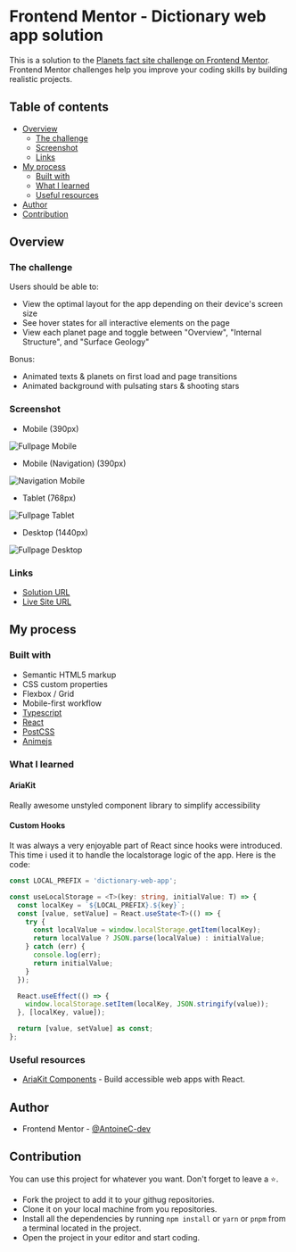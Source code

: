 # Frontend Mentor - Dictionary web app solution

This is a solution to the [Planets fact site challenge on Frontend Mentor](https://www.frontendmentor.io/challenges/planets-fact-site-gazqN8w_f). Frontend Mentor challenges help you improve your coding skills by building realistic projects.

## Table of contents

- [Overview](#overview)
  - [The challenge](#the-challenge)
  - [Screenshot](#screenshot)
  - [Links](#links)
- [My process](#my-process)
  - [Built with](#built-with)
  - [What I learned](#what-i-learned)
  - [Useful resources](#useful-resources)
- [Author](#author)
- [Contribution](#contribution)

## Overview

### The challenge

Users should be able to:

- View the optimal layout for the app depending on their device's screen size
- See hover states for all interactive elements on the page
- View each planet page and toggle between "Overview", "Internal Structure", and "Surface Geology"

Bonus:

- Animated texts & planets on first load and page transitions
- Animated background with pulsating stars & shooting stars

### Screenshot

- Mobile (390px)

![Fullpage Mobile](./screenshots/fullpage-mobile-min.png)

- Mobile (Navigation) (390px)

![Navigation Mobile](./screenshots/nav-mobile-min.png)

- Tablet (768px)

![Fullpage Tablet](./screenshots/fullpage-tablet-min.png)

- Desktop (1440px)

![Fullpage Desktop](./screenshots/fullpage-desktop-min.png)

### Links

- [Solution URL](https://www.frontendmentor.io/solutions/dictionary-web-app-react-typescript-AM_r8OGGxI)
- [Live Site URL](https://dictionary-web-app-acdev.vercel.app/)

## My process

### Built with

- Semantic HTML5 markup
- CSS custom properties
- Flexbox / Grid
- Mobile-first workflow
- [Typescript](https://www.typescriptlang.org/)
- [React](https://react.dev/)
- [PostCSS](https://ariakit.org/)
- [Animejs](https://ariakit.org/)

### What I learned

#### AriaKit

Really awesome unstyled component library to simplify accessibility

#### Custom Hooks

It was always a very enjoyable part of React since hooks were introduced.
This time i used it to handle the localstorage logic of the app.
Here is the code:

```ts
const LOCAL_PREFIX = 'dictionary-web-app';

const useLocalStorage = <T>(key: string, initialValue: T) => {
  const localKey = `${LOCAL_PREFIX}.${key}`;
  const [value, setValue] = React.useState<T>(() => {
    try {
      const localValue = window.localStorage.getItem(localKey);
      return localValue ? JSON.parse(localValue) : initialValue;
    } catch (err) {
      console.log(err);
      return initialValue;
    }
  });

  React.useEffect(() => {
    window.localStorage.setItem(localKey, JSON.stringify(value));
  }, [localKey, value]);

  return [value, setValue] as const;
};
```

### Useful resources

- [AriaKit Components](https://ariakit.org/components) - Build accessible web apps with React.

## Author

- Frontend Mentor - [@AntoineC-dev](https://www.frontendmentor.io/profile/AntoineC-dev)

## Contribution

You can use this project for whatever you want. Don't forget to leave a ⭐.

- Fork the project to add it to your githug repositories.
- Clone it on your local machine from you repositories.
- Install all the dependencies by running `npm install` or `yarn` or `pnpm` from a terminal located in the project.
- Open the project in your editor and start coding.
